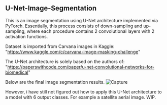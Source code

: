 ## U-Net-Image-Segmentation

This is an image segmentation using U-Net architecture implemented via PyTorch. 
Essentially, this process consists of down-sampling and up-sampling, where each procedure contains 2 convolutional layers with 2 activation functions. 

Dataset is imported from Carvana images in Kaggle: "https://www.kaggle.com/c/carvana-image-masking-challenge"

The U-Net architecture is solely based on the authors of:
"https://paperswithcode.com/paper/u-net-convolutional-networks-for-biomedical"

Below are the final image segmentation results.
![Capture](https://github.com/chingjie98/U-Net-Image-Segmentation/assets/35895182/655db0a0-9564-4358-9394-0a7ec1dd4db5)

However, i have still not figured out how to apply this U-Net architecture to a model with 6 output classes. For example a satellite aerial image. WIP.





